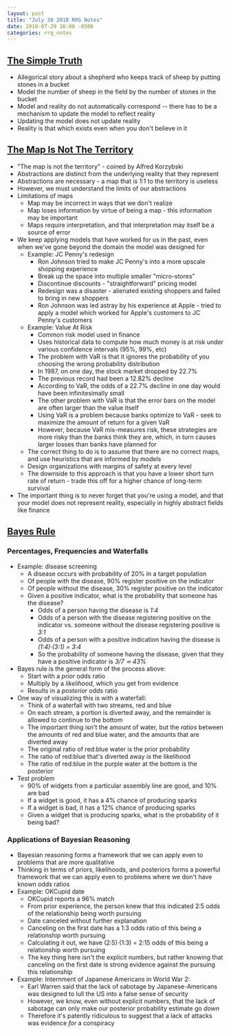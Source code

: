 ```yaml
---
layout: post
title: "July 30 2018 RRG Notes"
date: 2018-07-29 16:00 -0500
categories: rrg_notes
---
```


## [The Simple Truth](http://yudkowsky.net/rational/the-simple-truth/)

- Allegorical story about a shepherd who keeps track of sheep by putting stones in a bucket
- Model the number of sheep in the field by the number of stones in the bucket
- Model and reality do not automatically correspond -- there has to be a mechanism to update the model to reflect reality
- Updating the model does not update reality
- Reality is that which exists even when you don't believe in it

## [The Map Is Not The Territory](https://fs.blog/2015/11/map-and-territory/)

- "The map is not the territory" - coined by Alfred Korzybski
- Abstractions are distinct from the underlying reality that they represent
- Abstractions are necessary - a map that is 1:1 to the territory is useless
- However, we must understand the limits of our abstractions
- Limitations of maps
    - Map may be incorrect in ways that we don't realize
    - Map loses information by virtue of being a map - this information may be important
    - Maps require interpretation, and that interpretation may itself be a source of error
- We keep applying models that have worked for us in the past, even when we've gone beyond the domain the model was designed for
    - Example: JC Penny's redesign
        - Ron Johnson tried to make JC Penny's into a more upscale shopping experience
        - Break up the space into multiple smaller "micro-stores"
        - Discontinue discounts - "straightforward" pricing model
        - Redesign was a disaster - alienated existing shoppers and failed to bring in new shoppers
        - Ron Johnson was led astray by his experience at Apple - tried to apply a model which worked for Apple's customers to JC Penny's customers
    - Example: Value At Risk
        - Common risk model used in finance
        - Uses historical data to compute how much money is at risk under various confidence intervals (95%, 99%, etc)
        - The problem with VaR is that it ignores the probability of you choosing the wrong probability distribution
        - In 1987, on one day, the stock market dropped by 22.7%
        - The previous record had been a 12.82% decline
        - According to VaR, the odds of a 22.7% decline in one day would have been infinitesimally small
        - The other problem with VaR is that the error bars on the model are often larger than the value itself
        - Using VaR is a problem because banks optimize to VaR - seek to maximize the amount of return for a given VaR
        - However, because VaR mis-measures risk, these strategies are more risky than the banks think they are, which, in turn causes larger losses than banks have planned for
    - The correct thing to do is to assume that there are no correct maps, and use heuristics that are informed by models
    - Design organizations with margins of safety at every level
    - The downside to this approach is that you have a lower short turn rate of return - trade this off for a higher chance of long-term survival
- The important thing is to never forget that you're using a model, and that your model does not represent reality, especially in highly abstract fields like finance

## [Bayes Rule](https://arbital.com/p/bayes_rule/?l=693)

### Percentages, Frequencies and Waterfalls

- Example: disease screening
    - A disease occurs with probability of 20% in a target population
    - Of people with the disease, 90% register positive on the indicator
    - Of people without the disease, 30% register positive on the indicator
    - Given a positive indicator, what is the probability that someone has the disease?
        - Odds of a person having the disease is _1:4_
        - Odds of a person with the disease registering positive on the indicator vs. someone without the disease registering positive is _3:1_
        - Odds of a person with a positive indication having the disease is _(1:4)·(3:1) = 3:4_
        - So the probability of someone having the disease, given that they have a positive indicator is _3/7 ⋍ 43%_
- Bayes rule is the general form of the process above:
    - Start with a _prior_ odds ratio
    - Multiply by a _likelihood_, which you get from evidence
    - Results in a _posterior_ odds ratio
- One way of visualizing this is with a waterfall:
    - Think of a waterfall with two streams, red and blue
    - On each stream, a portion is diverted away, and the remainder is allowed to continue to the bottom
    - The important thing isn't the amount of water, but the _ratios_ between the amounts of red and blue water, and the amounts that are diverted away
    - The original ratio of red:blue water is the prior probability
    - The ratio of red:blue that's diverted away is the likelihood
    - The ratio of red:blue in the purple water at the bottom is the posterior
- Test problem
    - 90% of widgets from a particular assembly line are good, and 10% are bad
    - If a widget is good, it has a 4% chance of producing sparks
    - If a widget is bad, it has a 12% chance of producing sparks
    - Given a widget that is producing sparks, what is the probability of it being bad?

### Applications of Bayesian Reasoning

- Bayesian reasoning forms a framework that we can apply even to problems that are more qualitative
- Thinking in terms of priors, likelihoods, and posteriors forms a powerful framework that we can apply even to problems where we don't have known odds ratios
- Example: OKCupid date
    - OKCupid reports a 96% match
    - From prior experience, the person knew that this indicated 2:5 odds of the relationship being worth pursuing
    - Date canceled without further explanation
    - Canceling on the first date has a 1:3 odds ratio of this being a relationship worth pursuing
    - Calculating it out, we have (2:5)·(1:3) = 2:15 odds of this being a relationship worth pursuing
    - The key thing here isn't the explicit numbers, but rather knowing that canceling on the first date is strong evidence against the pursuing this relationship
- Example: Internment of Japanese Americans in World War 2:
    - Earl Warren said that the lack of sabotage by Japanese-Americans was designed to lull the US into a false sense of security
    - However, we know, even without explicit numbers, that the lack of sabotage can only make our posterior probability estimate go _down_
    - Therefore it's patently ridiculous to suggest that a lack of attacks was evidence _for_ a conspiracy 

